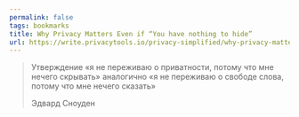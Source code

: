 ```yaml
---
permalink: false
tags: bookmarks
title: Why Privacy Matters Even if “You have nothing to hide”
url: https://write.privacytools.io/privacy-simplified/why-privacy-matters-even-if-you-have-nothing-to-hide
---
```

> Утверждение «я не переживаю о приватности, потому что мне нечего скрывать» аналогично «я не переживаю о свободе слова, потому что мне нечего сказать»
>
> <footer>Эдвард Сноуден</footer>
